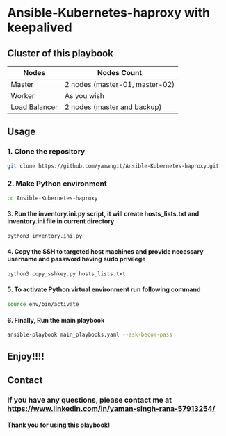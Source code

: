 # Ansible-Kubernetes-haproxy with keepalived
## Cluster of this playbook
|    Nodes     |            Nodes Count          |
|--------------|---------------------------------|
| Master       | 2 nodes (master-01, master-02)  |
| Worker       | As you wish                     |
| Load Balancer| 2 nodes (master and backup)      |


## Usage

### 1. Clone the repository
```bash
git clone https://github.com/yamangit/Ansible-Kubernetes-haproxy.git
```

### 2. Make Python environment
```bash
cd Ansible-Kubernetes-haproxy
```

#### 3. Run the inventory.ini.py script, it will create hosts_lists.txt and inventory.ini file in current directory
```bash
python3 inventory.ini.py
```

#### 4. Copy the SSH to targeted host machines and provide necessary username and password having sudo privilege
```bash
python3 copy_sshkey.py hosts_lists.txt
```

#### 5. To activate Python virtual environment run following command
```bash
source env/bin/activate
```
#### 6. Finally, Run the main playbook
```bash
ansible-playbook main_playbooks.yaml --ask-becom-pass
```
## Enjoy!!!!


## Contact
### If you have any questions, please contact me at https://www.linkedin.com/in/yaman-singh-rana-57913254/
#### Thank you for using this playbook!
